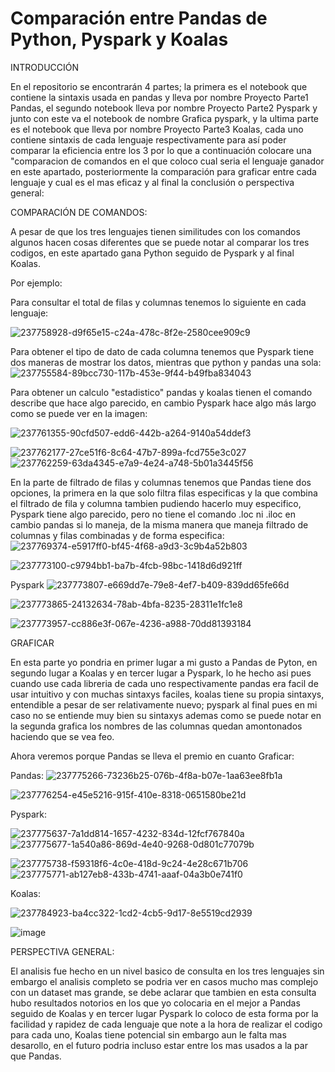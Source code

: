 # Comparación entre Pandas de Python, Pyspark  y Koalas
INTRODUCCIÓN

En el repositorio se encontrarán 4 partes; la primera es el notebook que contiene la sintaxis usada en pandas y lleva por nombre Proyecto Parte1 Pandas, el segundo notebook lleva por nombre Proyecto Parte2 Pyspark y junto con este va el notebook de nombre Grafica pyspark, y la ultima parte es el notebook que lleva por nombre Proyecto Parte3 Koalas, cada uno contiene sintaxis de cada lenguaje respectivamente para así poder comparar la eficiencia entre los 3 por lo que a continuación colocare una "comparacion de comandos en el que coloco cual seria el lenguaje ganador en este apartado, posteriormente la comparación para graficar entre cada lenguaje y cual es el mas eficaz y al final la conclusión o perspectiva general:

COMPARACIÓN DE COMANDOS:

A pesar de que los tres lenguajes tienen similitudes con los comandos algunos hacen cosas diferentes que se puede notar al comparar los tres codigos, en este apartado gana Python seguido de Pyspark y al final Koalas.

Por ejemplo: 

Para consultar el total de filas y columnas tenemos lo siguiente en cada lenguaje:

![237758928-d9f65e15-c24a-478c-8f2e-2580cee909c9](https://github.com/OfeliaFabiolaGE/Parte2/assets/121463974/962afc5d-f746-4adb-8241-bc25c8516720)


Para obtener el tipo de dato de cada columna tenemos que Pyspark tiene dos maneras de mostrar los datos, mientras que python y pandas una sola:
![237755584-89bcc730-117b-453e-9f44-b49fba834043](https://github.com/OfeliaFabiolaGE/Parte2/assets/121463974/5ade17e7-11d2-415b-bda0-2ba1b1e9b9bc)

Para obtener un calculo "estadistico" pandas y koalas tienen el comando describe que hace algo parecido, en cambio Pyspark hace algo más largo como se puede ver en la imagen:

![237761355-90cfd507-edd6-442b-a264-9140a54ddef3](https://github.com/OfeliaFabiolaGE/Parte2/assets/121463974/6fc0a3e1-297d-4c54-90d2-a58db468318b)

![237762177-27ce51f6-8c64-47b7-899a-fcd755e3c027](https://github.com/OfeliaFabiolaGE/Parte2/assets/121463974/0636d74f-f00c-47c5-adb2-6904a36322e4)
![237762259-63da4345-e7a9-4e24-a748-5b01a3445f56](https://github.com/OfeliaFabiolaGE/Parte2/assets/121463974/d78e62a4-abcb-4f96-9d8d-cbcc5900febd)

En la parte de filtrado de filas y columnas tenemos que Pandas tiene dos opciones, la primera en la que solo filtra filas especificas y la que combina el filtrado de fila y columna tambien pudiendo hacerlo muy especifico, Pyspark tiene algo parecido, pero no tiene el comando .loc ni .iloc en cambio pandas si lo maneja, de la misma manera que maneja filtrado de columnas y filas combinadas y de forma especifica:
![237769374-e5917ff0-bf45-4f68-a9d3-3c9b4a52b803](https://github.com/OfeliaFabiolaGE/Parte2/assets/121463974/89be53aa-a919-476a-a027-c8af2fd13235)

![237773100-c9794bb1-ba7b-4fcb-98bc-1418d6d921ff](https://github.com/OfeliaFabiolaGE/Parte2/assets/121463974/425f1be9-9170-4962-a1bf-cb1ab504c4f3)

Pyspark
![237773807-e669dd7e-79e8-4ef7-b409-839dd65fe66d](https://github.com/OfeliaFabiolaGE/Parte2/assets/121463974/59a6e139-dae3-4404-b47f-96c01e3346ae)

![237773865-24132634-78ab-4bfa-8235-28311e1fc1e8](https://github.com/OfeliaFabiolaGE/Parte2/assets/121463974/85d618fa-abe3-4fc7-b5e5-d0e14df5dfae)

![237773957-cc886e3f-067e-4236-a988-70dd81393184](https://github.com/OfeliaFabiolaGE/Parte2/assets/121463974/acddd96c-676c-44a7-a594-fec563117fa0)

GRAFICAR

En esta parte yo pondria en primer lugar a mi gusto a Pandas de Pyton, en segundo lugar a Koalas y en tercer lugar a Pyspark, lo he hecho asi pues cuando use cada libreria de cada uno respectivamente pandas era facil de usar intuitivo y con muchas sintaxys faciles, koalas tiene su propia sintaxys, entendible a pesar de ser relativamente nuevo; pyspark al final pues en mi caso no se entiende muy bien su sintaxys ademas como se puede notar en la segunda grafica los nombres de las columnas quedan amontonados haciendo que se vea feo.

Ahora veremos porque Pandas se lleva el premio en cuanto Graficar:

Pandas:
![237775266-73236b25-076b-4f8a-b07e-1aa63ee8fb1a](https://github.com/OfeliaFabiolaGE/Parte2/assets/121463974/18a52800-cef3-4545-b65c-a069df967f56)

![237776254-e45e5216-915f-410e-8318-0651580be21d](https://github.com/OfeliaFabiolaGE/Parte2/assets/121463974/6b9a36bd-61bf-44ac-a8a1-a9b5e11c4074)


Pyspark:

![237775637-7a1dd814-1657-4232-834d-12fcf767840a](https://github.com/OfeliaFabiolaGE/Parte2/assets/121463974/ffb18fe1-6ff2-4586-b511-83e7130e8d8b)
![237775677-1a540a86-869d-4e40-9268-0d801c77079b](https://github.com/OfeliaFabiolaGE/Parte2/assets/121463974/96d9615e-967b-47cb-929c-b97e1caf5f86)

![237775738-f59318f6-4c0e-418d-9c24-4e28c671b706](https://github.com/OfeliaFabiolaGE/Parte2/assets/121463974/92e9c896-42b3-432a-ac95-5aba91cae752)
![237775771-ab127eb8-433b-4741-aaaf-04a3b0e741f0](https://github.com/OfeliaFabiolaGE/Parte2/assets/121463974/24750f2f-d953-4e21-89a7-0cb4fc33dd6d)


Koalas:

![237784923-ba4cc322-1cd2-4cb5-9d17-8e5519cd2939](https://github.com/OfeliaFabiolaGE/Parte2/assets/121463974/3c097a8c-6c86-4a96-bc66-6f1f5be7ff07)

![image](https://github.com/OfeliaFabiolaGE/Parte2/assets/121463974/42de8be7-438b-413e-b880-a2f449407a26)


PERSPECTIVA GENERAL:

El analisis fue hecho en un nivel basico de consulta en los tres lenguajes sin embargo el analisis completo se podria ver en casos mucho mas complejo con un dataset mas grande, se debe aclarar que tambien en esta consulta hubo resultados notorios en los que yo colocaria en el mejor a Pandas seguido de Koalas y en tercer lugar Pyspark lo coloco de esta forma por la facilidad y rapidez de cada lenguaje que note a la hora de realizar el codigo para cada uno, Koalas tiene potencial sin embargo aun le falta mas desarollo, en el futuro podria incluso estar entre los mas usados a la par que Pandas.
